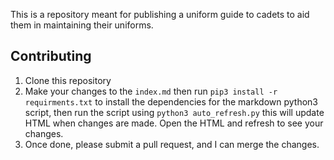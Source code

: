This is a repository meant for publishing a uniform guide to cadets to aid them in maintaining their uniforms.

## Contributing
1. Clone this repository
2. Make your changes to the ```index.md``` then run ```pip3 install -r requirments.txt``` to install the dependencies for the markdown python3 script, then run the script using ```python3 auto_refresh.py``` this will update HTML when changes are made. Open the HTML and refresh to see your changes.
3. Once done, please submit a pull request, and I can merge the changes.
